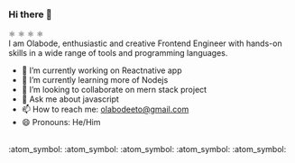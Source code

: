 ### Hi there 👋

<!--
**olabodeeto/olabodeeto** is a ✨ _special_ ✨ repository because its `README.md` (this file) appears on your GitHub profile.

Here are some ideas to get you started:

- 🔭 I’m currently working on ...
- 🌱 I’m currently learning ...
- 👯 I’m looking to collaborate on ...
- 🤔 I’m looking for help with ...
- 💬 Ask me about ...
- 📫 How to reach me: ...
- 😄 Pronouns: ...
- ⚡ Fun fact: ...
-->
:atom_symbol: :atom_symbol: :atom_symbol: :atom_symbol: <br>
I am Olabode, enthusiastic and creative Frontend Engineer with hands-on skills in a wide range of tools and programming languages. <br>

- 🔭 I’m currently working on Reactnative app
- 🌱 I’m currently learning more of Nodejs
- 👯 I’m looking to collaborate on mern stack project
- 💬 Ask me about javascript
- 📫 How to reach me: olabodeeto@gmail.com
- 😄 Pronouns: He/Him
<br>
:atom_symbol: :atom_symbol: :atom_symbol: :atom_symbol: :atom_symbol:

